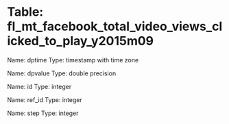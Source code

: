Table: fl_mt_facebook_total_video_views_clicked_to_play_y2015m09
================================================================

Name: dptime
Type: timestamp with time zone

Name: dpvalue
Type: double precision

Name: id
Type: integer

Name: ref_id
Type: integer

Name: step
Type: integer

